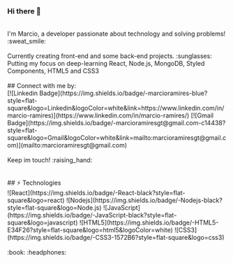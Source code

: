 ### Hi there 👋 
<br/>
I'm Marcio, a developer passionate about technology and solving problems!  :sweat_smile:
<br/>
<br/>
Currently creating front-end and some back-end projects. :sunglasses:
<br/>
Putting my focus on deep-learning React, Node.js, MongoDB, Styled Components, HTML5 and CSS3
<br/>
<br/>
## Connect with me by:
<br/>
[![Linkedin Badge](https://img.shields.io/badge/-marcioramires-blue?style=flat-square&logo=Linkedin&logoColor=white&link=https://www.linkedin.com/in/marcio-ramires)](https://www.linkedin.com/in/marcio-ramires/)
[![Gmail Badge](https://img.shields.io/badge/-marcioramiresgt@gmail.com-c14438?style=flat-square&logo=Gmail&logoColor=white&link=mailto:marcioramiresgt@gmail.com)](mailto:marcioramiresgt@gmail.com)
<br/>
<br/>
Keep im touch! :raising_hand:
<br/>
<br/>
<br/>
## ⚡ Technologies
<br/>
![React](https://img.shields.io/badge/-React-black?style=flat-square&logo=react)
![Nodejs](https://img.shields.io/badge/-Nodejs-black?style=flat-square&logo=Node.js)
![JavaScript](https://img.shields.io/badge/-JavaScript-black?style=flat-square&logo=javascript)
![HTML5](https://img.shields.io/badge/-HTML5-E34F26?style=flat-square&logo=html5&logoColor=white)
![CSS3](https://img.shields.io/badge/-CSS3-1572B6?style=flat-square&logo=css3)
<br/>
<br/> 
:book: :headphones:
